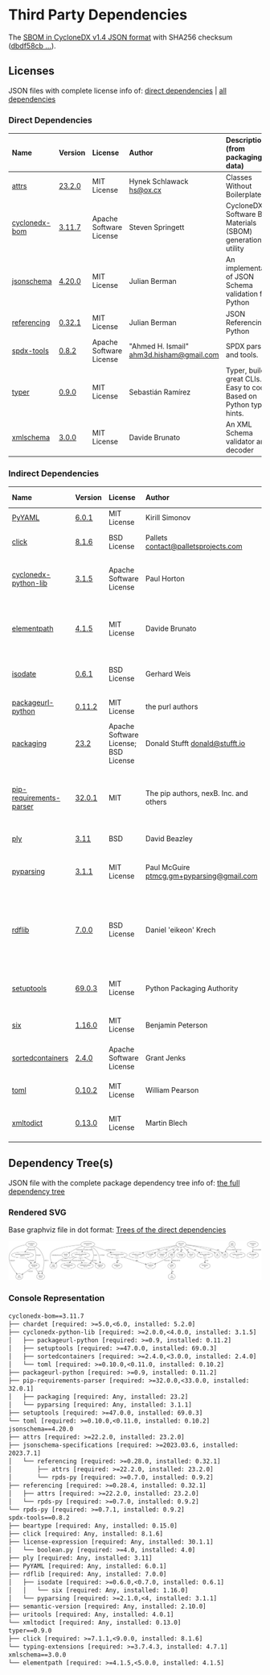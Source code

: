 # Third Party Dependencies

<!--[[[fill sbom_sha256()]]]-->
The [SBOM in CycloneDX v1.4 JSON format](https://git.sr.ht/~sthagen/sbom/blob/default/etc/sbom/cdx.json) with SHA256 checksum ([dbdf58cb ...](https://git.sr.ht/~sthagen/sbom/blob/default/etc/sbom/cdx.json.sha256 "sha256:dbdf58cb2d82411d780d783ec5dd38c203c5ebe6e3e037af865852c73ad319bf")).
<!--[[[end]]] (checksum: 8384258a954b55c424abd7b17ff2c1f6)-->
## Licenses 

JSON files with complete license info of: [direct dependencies](direct-dependency-licenses.json) | [all dependencies](all-dependency-licenses.json)

### Direct Dependencies

<!--[[[fill direct_dependencies_table()]]]-->
| Name                                                                   | Version                                                  | License                 | Author                                     | Description (from packaging data)                                  |
|:-----------------------------------------------------------------------|:---------------------------------------------------------|:------------------------|:-------------------------------------------|:-------------------------------------------------------------------|
| [attrs](https://www.attrs.org/en/stable/changelog.html)                | [23.2.0](https://pypi.org/project/attrs/23.2.0/)         | MIT License             | Hynek Schlawack <hs@ox.cx>                 | Classes Without Boilerplate                                        |
| [cyclonedx-bom](https://github.com/CycloneDX/cyclonedx-python/#readme) | [3.11.7](https://pypi.org/project/cyclonedx-bom/3.11.7/) | Apache Software License | Steven Springett                           | CycloneDX Software Bill of Materials (SBOM) generation utility     |
| [jsonschema](https://github.com/python-jsonschema/jsonschema)          | [4.20.0](https://pypi.org/project/jsonschema/4.20.0/)    | MIT License             | Julian Berman                              | An implementation of JSON Schema validation for Python             |
| [referencing](https://github.com/python-jsonschema/referencing)        | [0.32.1](https://pypi.org/project/referencing/0.32.1/)   | MIT License             | Julian Berman                              | JSON Referencing + Python                                          |
| [spdx-tools](https://github.com/spdx/tools-python)                     | [0.8.2](https://pypi.org/project/spdx-tools/0.8.2/)      | Apache Software License | "Ahmed H. Ismail" <ahm3d.hisham@gmail.com> | SPDX parser and tools.                                             |
| [typer](https://github.com/tiangolo/typer)                             | [0.9.0](https://pypi.org/project/typer/0.9.0/)           | MIT License             | Sebastián Ramírez                          | Typer, build great CLIs. Easy to code. Based on Python type hints. |
| [xmlschema](https://github.com/sissaschool/xmlschema)                  | [3.0.0](https://pypi.org/project/xmlschema/3.0.0/)       | MIT License             | Davide Brunato                             | An XML Schema validator and decoder                                |
<!--[[[end]]] (checksum: e02e86cd57edc98cec5860deead64027)-->

### Indirect Dependencies

<!--[[[fill indirect_dependencies_table()]]]-->
| Name                                                                       | Version                                                            | License                              | Author                                      | Description (from packaging data)                                                                             |
|:---------------------------------------------------------------------------|:-------------------------------------------------------------------|:-------------------------------------|:--------------------------------------------|:--------------------------------------------------------------------------------------------------------------|
| [PyYAML](https://pyyaml.org/)                                              | [6.0.1](https://pypi.org/project/PyYAML/6.0.1/)                    | MIT License                          | Kirill Simonov                              | YAML parser and emitter for Python                                                                            |
| [click](https://palletsprojects.com/p/click/)                              | [8.1.6](https://pypi.org/project/click/8.1.6/)                     | BSD License                          | Pallets <contact@palletsprojects.com>       | Composable command line interface toolkit                                                                     |
| [cyclonedx-python-lib](https://github.com/CycloneDX/cyclonedx-python-lib)  | [3.1.5](https://pypi.org/project/cyclonedx-python-lib/3.1.5/)      | Apache Software License              | Paul Horton                                 | A library for producing CycloneDX SBOM (Software Bill of Materials) files.                                    |
| [elementpath](https://github.com/sissaschool/elementpath)                  | [4.1.5](https://pypi.org/project/elementpath/4.1.5/)               | MIT License                          | Davide Brunato                              | XPath 1.0/2.0/3.0/3.1 parsers and selectors for ElementTree and lxml                                          |
| [isodate](https://github.com/gweis/isodate/)                               | [0.6.1](https://pypi.org/project/isodate/0.6.1/)                   | BSD License                          | Gerhard Weis                                | An ISO 8601 date/time/duration parser and formatter                                                           |
| [packageurl-python](https://github.com/package-url/packageurl-python)      | [0.11.2](https://pypi.org/project/packageurl-python/0.11.2/)       | MIT License                          | the purl authors                            | A purl aka. Package URL parser and builder                                                                    |
| [packaging](https://github.com/pypa/packaging)                             | [23.2](https://pypi.org/project/packaging/23.2/)                   | Apache Software License; BSD License | Donald Stufft <donald@stufft.io>            | Core utilities for Python packages                                                                            |
| [pip-requirements-parser](https://github.com/nexB/pip-requirements-parser) | [32.0.1](https://pypi.org/project/pip-requirements-parser/32.0.1/) | MIT                                  | The pip authors, nexB. Inc. and others      | pip requirements parser - a mostly correct pip requirements parsing library because it uses pip's own code.   |
| [ply](http://www.dabeaz.com/ply/)                                          | [3.11](https://pypi.org/project/ply/3.11/)                         | BSD                                  | David Beazley                               | Python Lex & Yacc                                                                                             |
| [pyparsing](https://github.com/pyparsing/pyparsing/)                       | [3.1.1](https://pypi.org/project/pyparsing/3.1.1/)                 | MIT License                          | Paul McGuire <ptmcg.gm+pyparsing@gmail.com> | pyparsing module - Classes and methods to define and execute parsing grammars                                 |
| [rdflib](https://github.com/RDFLib/rdflib)                                 | [7.0.0](https://pypi.org/project/rdflib/7.0.0/)                    | BSD License                          | Daniel 'eikeon' Krech                       | RDFLib is a Python library for working with RDF, a simple yet powerful language for representing information. |
| [setuptools](https://github.com/pypa/setuptools)                           | [69.0.3](https://pypi.org/project/setuptools/69.0.3/)              | MIT License                          | Python Packaging Authority                  | Easily download, build, install, upgrade, and uninstall Python packages                                       |
| [six](https://github.com/benjaminp/six)                                    | [1.16.0](https://pypi.org/project/six/1.16.0/)                     | MIT License                          | Benjamin Peterson                           | Python 2 and 3 compatibility utilities                                                                        |
| [sortedcontainers](http://www.grantjenks.com/docs/sortedcontainers/)       | [2.4.0](https://pypi.org/project/sortedcontainers/2.4.0/)          | Apache Software License              | Grant Jenks                                 | Sorted Containers -- Sorted List, Sorted Dict, Sorted Set                                                     |
| [toml](https://github.com/uiri/toml)                                       | [0.10.2](https://pypi.org/project/toml/0.10.2/)                    | MIT License                          | William Pearson                             | Python Library for Tom's Obvious, Minimal Language                                                            |
| [xmltodict](https://github.com/martinblech/xmltodict)                      | [0.13.0](https://pypi.org/project/xmltodict/0.13.0/)               | MIT License                          | Martin Blech                                | Makes working with XML feel like you are working with JSON                                                    |
<!--[[[end]]] (checksum: 1c803e78bae836755c7d68669ef07def)-->

## Dependency Tree(s)

JSON file with the complete package dependency tree info of: [the full dependency tree](package-dependency-tree.json)

### Rendered SVG

Base graphviz file in dot format: [Trees of the direct dependencies](package-dependency-tree.dot.txt)

<img src="./package-dependency-tree.svg" alt="Trees of the direct dependencies" title="Trees of the direct dependencies"/>

### Console Representation

<!--[[[fill dependency_tree_console_text()]]]-->
````console
cyclonedx-bom==3.11.7
├── chardet [required: >=5.0,<6.0, installed: 5.2.0]
├── cyclonedx-python-lib [required: >=2.0.0,<4.0.0, installed: 3.1.5]
│   ├── packageurl-python [required: >=0.9, installed: 0.11.2]
│   ├── setuptools [required: >=47.0.0, installed: 69.0.3]
│   ├── sortedcontainers [required: >=2.4.0,<3.0.0, installed: 2.4.0]
│   └── toml [required: >=0.10.0,<0.11.0, installed: 0.10.2]
├── packageurl-python [required: >=0.9, installed: 0.11.2]
├── pip-requirements-parser [required: >=32.0.0,<33.0.0, installed: 32.0.1]
│   ├── packaging [required: Any, installed: 23.2]
│   └── pyparsing [required: Any, installed: 3.1.1]
├── setuptools [required: >=47.0.0, installed: 69.0.3]
└── toml [required: >=0.10.0,<0.11.0, installed: 0.10.2]
jsonschema==4.20.0
├── attrs [required: >=22.2.0, installed: 23.2.0]
├── jsonschema-specifications [required: >=2023.03.6, installed: 2023.7.1]
│   └── referencing [required: >=0.28.0, installed: 0.32.1]
│       ├── attrs [required: >=22.2.0, installed: 23.2.0]
│       └── rpds-py [required: >=0.7.0, installed: 0.9.2]
├── referencing [required: >=0.28.4, installed: 0.32.1]
│   ├── attrs [required: >=22.2.0, installed: 23.2.0]
│   └── rpds-py [required: >=0.7.0, installed: 0.9.2]
└── rpds-py [required: >=0.7.1, installed: 0.9.2]
spdx-tools==0.8.2
├── beartype [required: Any, installed: 0.15.0]
├── click [required: Any, installed: 8.1.6]
├── license-expression [required: Any, installed: 30.1.1]
│   └── boolean.py [required: >=4.0, installed: 4.0]
├── ply [required: Any, installed: 3.11]
├── PyYAML [required: Any, installed: 6.0.1]
├── rdflib [required: Any, installed: 7.0.0]
│   ├── isodate [required: >=0.6.0,<0.7.0, installed: 0.6.1]
│   │   └── six [required: Any, installed: 1.16.0]
│   └── pyparsing [required: >=2.1.0,<4, installed: 3.1.1]
├── semantic-version [required: Any, installed: 2.10.0]
├── uritools [required: Any, installed: 4.0.1]
└── xmltodict [required: Any, installed: 0.13.0]
typer==0.9.0
├── click [required: >=7.1.1,<9.0.0, installed: 8.1.6]
└── typing-extensions [required: >=3.7.4.3, installed: 4.7.1]
xmlschema==3.0.0
└── elementpath [required: >=4.1.5,<5.0.0, installed: 4.1.5]
````
<!--[[[end]]] (checksum: b7b19e6ede004808128ee642c1905592)-->
